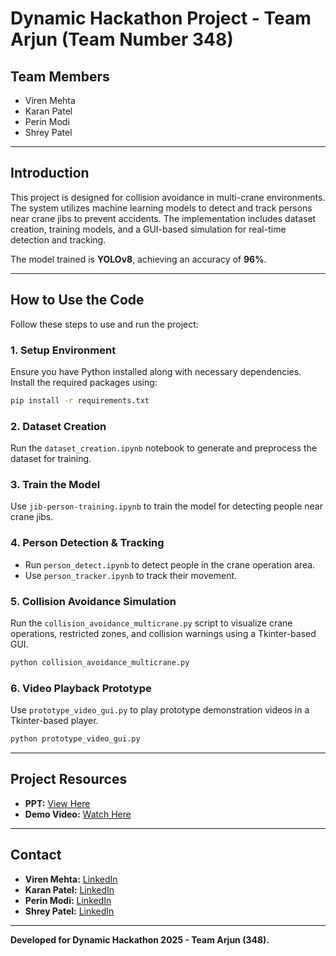 # Dynamic Hackathon Project - Team Arjun (Team Number 348)

## Team Members
- Viren Mehta
- Karan Patel
- Perin Modi
- Shrey Patel

---

## Introduction
This project is designed for collision avoidance in multi-crane environments. The system utilizes machine learning models to detect and track persons near crane jibs to prevent accidents. The implementation includes dataset creation, training models, and a GUI-based simulation for real-time detection and tracking.

The model trained is **YOLOv8**, achieving an accuracy of **96%**.

---

## How to Use the Code
Follow these steps to use and run the project:

### 1. Setup Environment
Ensure you have Python installed along with necessary dependencies. Install the required packages using:
```bash
pip install -r requirements.txt
```

### 2. Dataset Creation
Run the `dataset_creation.ipynb` notebook to generate and preprocess the dataset for training.

### 3. Train the Model
Use `jib-person-training.ipynb` to train the model for detecting people near crane jibs.

### 4. Person Detection & Tracking
- Run `person_detect.ipynb` to detect people in the crane operation area.
- Use `person_tracker.ipynb` to track their movement.

### 5. Collision Avoidance Simulation
Run the `collision_avoidance_multicrane.py` script to visualize crane operations, restricted zones, and collision warnings using a Tkinter-based GUI.

```bash
python collision_avoidance_multicrane.py
```

### 6. Video Playback Prototype
Use `prototype_video_gui.py` to play prototype demonstration videos in a Tkinter-based player.

```bash
python prototype_video_gui.py
```

---

## Project Resources
- **PPT:** [View Here](https://www.canva.com/design/DAGjBGAn_ss/X1OP0bGxM52L416oz4S4oQ/view#1)
- **Demo Video:** [Watch Here](https://drive.google.com/file/d/1iwivUbyUCCVZnp-K-Nn1iFfwkaStvSFl/view?usp=sharing)

---

## Contact
- **Viren Mehta:** [LinkedIn](https://www.linkedin.com/in/viren-mehta-0b14b8227/)
- **Karan Patel:** [LinkedIn](https://www.linkedin.com/in/karanpatel08/)
- **Perin Modi:** [LinkedIn](https://www.linkedin.com/in/modiperin/)
- **Shrey Patel:** [LinkedIn](https://www.linkedin.com/in/shreypatel07/)

---

**Developed for Dynamic Hackathon 2025 - Team Arjun (348).**

